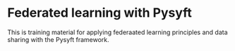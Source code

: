 # Federated learning with Pysyft

This is training material for applying federaated learning principles and data sharing with the Pysyft framework.
